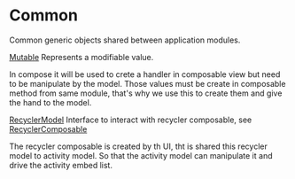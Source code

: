 # Common

Common generic objects shared between application modules.

[Mutable](../src/main/java/fr/jhelp/compose/mutable/Mutable.kt)
Represents a modifiable value.

In compose it will be used to crete a handler in composable view but need to be manipulate by the
model. Those values must be create in composable method from same module, that's why we use this to
create them and give the hand to the model.

[RecyclerModel](../src/main/java/fr/jhelp/compose/ui/recycler/RecyclerModel.kt)
Interface to interact with recycler composable,
see [RecyclerComposable](../../app/doc/RecyclerComposable.md)

The recycler composable is created by th UI, tht is shared this recycler model to activity model. So
that the activity model can manipulate it and drive the activity embed list.
